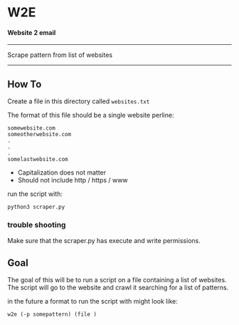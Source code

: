 # W2E

#### Website 2 email

---

Scrape pattern from list of websites

---

## How To

Create a file in this directory called `websites.txt`

The format of this file should be a single website perline:

```
somewebsite.com
someotherwebsite.com
.
.
.
somelastwebsite.com
```

+ Capitalization does not matter
+ Should not include http / https / www

run the script with:

```
python3 scraper.py
```

### trouble shooting

Make sure that the scraper.py has execute and write permissions.

## Goal

The goal of this will be to run a script on a file containing a list of websites. The script will go to the website and crawl it searching for a list of patterns.

in the future a format to run the script with might look like:

```
w2e (-p somepattern) (file )
```